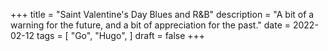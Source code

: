 +++
title = "Saint Valentine's Day Blues and R&B"
description = "A bit of a warning for the future, and a bit of appreciation for the past."
date = 2022-02-12
tags = [
    "Go",
    "Hugo",
]
draft = false
+++